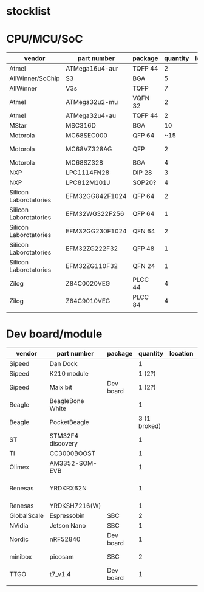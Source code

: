 # stocklist

# CPU/MCU/SoC

| vendor                 | part number     | package | quantity | location | notes         |
|------------------------|-----------------|---------|----------|----------|---------------|
| Atmel                  | ATMega16u4-aur  | TQFP 44 | 2        |          |               |
| AllWinner/SoChip       | S3              | BGA     | 5        |          |               |
| AllWinner              | V3s             | TQFP    | 7        |          |               |
| Atmel                  | ATMega32u2-mu   | VQFN 32 | 2        |          |               |
| Atmel                  | ATMega32u4-au   | TQFP 44 | 2        |          |               |
| MStar                  | MSC316D         | BGA     | 10       |          |               |
| Motorola               | MC68SEC000      | QFP 64  | ~15      |          |               |
| Motorola               | MC68VZ328AG     | QFP     | 2        |          | DragonBall VZ |
| Motorola               | MC68SZ328       | BGA     | 4        |          |               |
| NXP                    | LPC1114FN28     | DIP 28  | 3        |          |               |
| NXP                    | LPC812M101J     | SOP20?  | 4        |          |               |
| Silicon Laborotatories | EFM32GG842F1024 | QFP 64  | 2        |          |               |
| Silicon Laborotatories | EFM32WG322F256  | QFP 64  | 1        |          |               |
| Silicon Laborotatories | EFM32GG230F1024 | QFN 64  | 2        |          |               |
| Silicon Laborotatories | EFM32ZG222F32   | QFP 48  | 1        |          |               |
| Silicon Laborotatories | EFM32ZG110F32   | QFN 24  | 1        |          |               |
| Zilog                  | Z84C0020VEG     | PLCC 44 | 4        |          |               |
| Zilog                  | Z84C9010VEG     | PLCC 84 | 4        |          | Z80 IO chip   |
|                        |                 |         |          |          |               |

# Dev board/module

| vendor                 | part number       | package   | quantity     | location | notes                |
|------------------------|-------------------|-----------|--------------|----------|----------------------|
| Sipeed                 | Dan Dock          |           | 1            |          | K210                 |
| Sipeed                 | K210 module       |           | 1 (2?)       |          | K210                 |
| Sipeed                 | Maix bit          | Dev board | 1 (2?)       |          | K210                 |
| Beagle                 | BeagleBone White  |           | 1            |          |                      |
| Beagle                 | PocketBeagle      |           | 3 (1 broked) |          |                      |
| ST                     | STM32F4 discovery |           | 1            |          |                      |
| TI                     | CC3000BOOST       |           | 1            |          |                      |
| Olimex                 | AM3352-SOM-EVB    |           | 1            |          |                      |
| Renesas                | YRDKRX62N         |           | 1            |          | RX62N, LCD is broked |
| Renesas                | YRDKSH7216(W)     |           | 1            |          | SH2A                 |
| GlobalScale            | Espressobin       | SBC       | 2            |          |                      |
| NVidia                 | Jetson Nano       | SBC       | 1            |          |                      |
| Nordic                 | nRF52840          | Dev board | 1            |          |                      |
| minibox                | picosam           | SBC       | 2            |          | 1 with LCD           |
| TTGO                   | t7_v1.4           | Dev board | 1            |          | ESP32                |
|                        |                   |           |              |          |                      |


